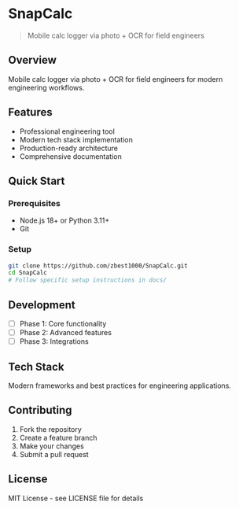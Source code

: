 # SnapCalc

> Mobile calc logger via photo + OCR for field engineers

## Overview
Mobile calc logger via photo + OCR for field engineers for modern engineering workflows.

## Features
- Professional engineering tool
- Modern tech stack implementation
- Production-ready architecture
- Comprehensive documentation

## Quick Start

### Prerequisites
- Node.js 18+ or Python 3.11+
- Git

### Setup
```bash
git clone https://github.com/zbest1000/SnapCalc.git
cd SnapCalc
# Follow specific setup instructions in docs/
```

## Development
- [ ] Phase 1: Core functionality
- [ ] Phase 2: Advanced features
- [ ] Phase 3: Integrations

## Tech Stack
Modern frameworks and best practices for engineering applications.

## Contributing
1. Fork the repository
2. Create a feature branch
3. Make your changes
4. Submit a pull request

## License
MIT License - see LICENSE file for details
